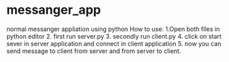 # messanger_app
normal messanger appliation using python
How to use:
1.Open both files in python editor
2. first run server.py
3. secondly run client.py
4. click on start sever in server application and connect in client application
5. now you can send message to client from server and from server to client.
